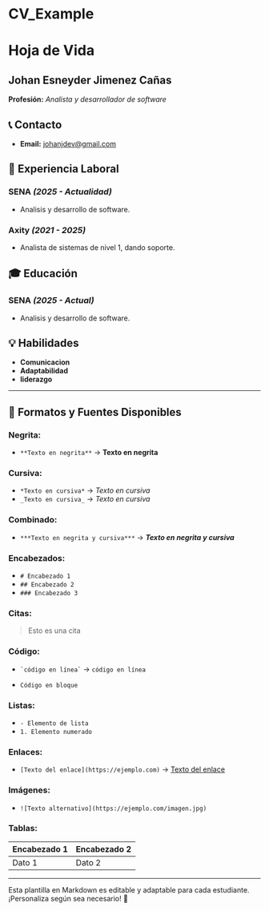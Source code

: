 # CV_Example
# Hoja de Vida

## Johan Esneyder Jimenez Cañas
**Profesión:** _Analista y desarrollador de software_

## 📞 Contacto
- **Email:** [johanjdev@gmail.com](mailto:johanjdev@gmail.com)


## 🏢 Experiencia Laboral
### **SENA** _(2025 - Actualidad)_
- Analisis y desarrollo de software.

### **Axity** _(2021 - 2025)_
- Analista de sistemas de nivel 1, dando soporte.

## 🎓 Educación
### **SENA** _(2025 - Actual)_
- Analisis y desarrollo de software.

## 💡 Habilidades
- **Comunicacion**
- **Adaptabilidad**
- **liderazgo**

---

## 🎨 Formatos y Fuentes Disponibles

### **Negrita:**
- `**Texto en negrita**` → **Texto en negrita**

### **Cursiva:**
- `*Texto en cursiva*` → *Texto en cursiva*
- `_Texto en cursiva_` → _Texto en cursiva_

### **Combinado:**
- `***Texto en negrita y cursiva***` → ***Texto en negrita y cursiva***

### **Encabezados:**
- `# Encabezado 1`
- `## Encabezado 2`
- `### Encabezado 3`

### **Citas:**
> Esto es una cita

### **Código:**
- `` `código en línea` `` → `código en línea`
- ```
  Código en bloque
  ```

### **Listas:**
- `- Elemento de lista`
- `1. Elemento numerado`

### **Enlaces:**
- `[Texto del enlace](https://ejemplo.com)` → [Texto del enlace](https://ejemplo.com)

### **Imágenes:**
- `![Texto alternativo](https://ejemplo.com/imagen.jpg)`

### **Tablas:**
| Encabezado 1 | Encabezado 2 |
|-------------|-------------|
| Dato 1     | Dato 2      |

---

Esta plantilla en Markdown es editable y adaptable para cada estudiante. ¡Personaliza según sea necesario! 🎯

